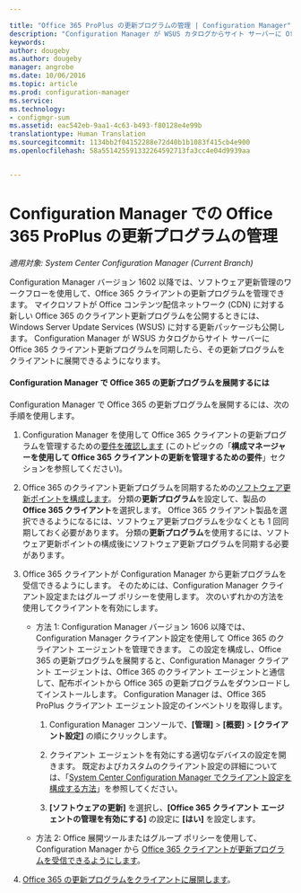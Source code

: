 ```yaml
---

title: "Office 365 ProPlus の更新プログラムの管理 | Configuration Manager"
description: "Configuration Manager が WSUS カタログからサイト サーバーに Office 365 のクライアント更新プログラムを同期したら、その更新プログラムをクライアントに展開できるようになります。"
keywords: 
author: dougeby
ms.author: dougeby
manager: angrobe
ms.date: 10/06/2016
ms.topic: article
ms.prod: configuration-manager
ms.service: 
ms.technology:
- configmgr-sum
ms.assetid: eac542eb-9aa1-4c63-b493-f80128e4e99b
translationtype: Human Translation
ms.sourcegitcommit: 1134bb2f04152288e72d40b1b1083f415cb4e900
ms.openlocfilehash: 58a551425591332264592713fa3cc4e04d9939aa


---
```


# <a name="manage-office-365-proplus-updates-with-configuration-manager"></a>Configuration Manager での Office 365 ProPlus の更新プログラムの管理

*適用対象: System Center Configuration Manager (Current Branch)*

Configuration Manager バージョン 1602 以降では、ソフトウェア更新管理のワークフローを使用して、Office 365 クライアントの更新プログラムを管理できます。 マイクロソフトが Office コンテンツ配信ネットワーク (CDN) に対する新しい Office 365 のクライアント更新プログラムを公開するときには、Windows Server Update Services (WSUS) に対する更新パッケージも公開します。 Configuration Manager が WSUS カタログからサイト サーバーに Office 365 クライアント更新プログラムを同期したら、その更新プログラムをクライアントに展開できるようになります。

#### <a name="to-deploy-office-365-updates-with-configuration-manager"></a>Configuration Manager で Office 365 の更新プログラムを展開するには
Configuration Manager で Office 365 の更新プログラムを展開するには、次の手順を使用します。

1.  Configuration Manager を使用して Office 365 クライアントの更新プログラムを管理するための[要件を確認します](https://technet.microsoft.com/library/mt628083.aspx) (このトピックの「**構成マネージャーを使用して Office 365 クライアントの更新を管理するための要件**」セクションを参照してください)。  

2.  Office 365 のクライアント更新プログラムを同期するための[ソフトウェア更新ポイントを構成します](../get-started/configure-classifications-and-products.md)。 分類の**更新プログラム**を設定して、製品の **Office 365 クライアント**を選択します。 Office 365 クライアント製品を選択できるようになるには、ソフトウェア更新プログラムを少なくとも 1 回同期しておく必要があります。 分類の**更新プログラム**を使用するには、ソフトウェア更新ポイントの構成後にソフトウェア更新プログラムを同期する必要があります。  

3.  Office 365 クライアントが Configuration Manager から更新プログラムを受信できるようにします。 そのためには、Configuration Manager クライアント設定またはグループ ポリシーを使用します。 次のいずれかの方法を使用してクライアントを有効にします。  
    - 方法 1: Configuration Manager バージョン 1606 以降では、Configuration Manager クライアント設定を使用して Office 365 のクライアント エージェントを管理できます。 この設定を構成し、Office 365 の更新プログラムを展開すると、Configuration Manager クライアント エージェントは、Office 365 のクライアント エージェントと通信して、配布ポイントから Office 365 の更新プログラムをダウンロードしてインストールします。 Configuration Manager は、Office 365 ProPlus クライアント エージェント設定のインベントリを取得します。
      1.  Configuration Manager コンソールで、**[管理]** > **[概要]** > **[クライアント設定]** の順にクリックします。  

      2.  クライアント エージェントを有効にする適切なデバイスの設定を開きます。 既定およびカスタムのクライアント設定の詳細については、「[System Center Configuration Manager でクライアント設定を構成する方法](../../core/clients/deploy/configure-client-settings.md)」を参照してください。  

      3.  **[ソフトウェアの更新]** を選択し、**[Office 365 クライアント エージェントの管理を有効にする]** の設定に **[はい]** を設定します。  

    - 方法 2: Office 展開ツールまたはグループ ポリシーを使用して、Configuration Manager から [Office 365 クライアントが更新プログラムを受信できるようにします](https://technet.microsoft.com/library/mt628083.aspx#BKMK_EnableClient)。  

4. [Office 365 の更新プログラムをクライアントに展開します](deploy-software-updates.md)。  



<!--HONumber=Nov16_HO1-->


